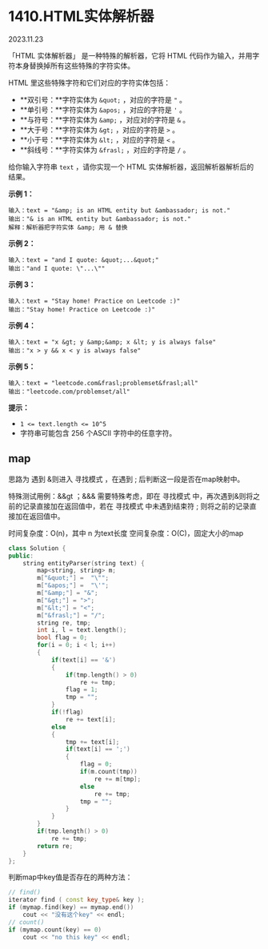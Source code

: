 # 1410.HTML实体解析器

2023.11.23

「HTML 实体解析器」 是一种特殊的解析器，它将 HTML 代码作为输入，并用字符本身替换掉所有这些特殊的字符实体。

HTML 里这些特殊字符和它们对应的字符实体包括：

- **双引号：**字符实体为 `&quot;` ，对应的字符是 `"` 。
- **单引号：**字符实体为 `&apos;` ，对应的字符是 `'` 。
- **与符号：**字符实体为 `&amp;` ，对应对的字符是 `&` 。
- **大于号：**字符实体为 `&gt;` ，对应的字符是 `>` 。
- **小于号：**字符实体为 `&lt;` ，对应的字符是 `<` 。
- **斜线号：**字符实体为 `&frasl;` ，对应的字符是 `/` 。

给你输入字符串 `text` ，请你实现一个 HTML 实体解析器，返回解析器解析后的结果。

**示例 1：**

```
输入：text = "&amp; is an HTML entity but &ambassador; is not."
输出："& is an HTML entity but &ambassador; is not."
解释：解析器把字符实体 &amp; 用 & 替换
```

**示例 2：**

```
输入：text = "and I quote: &quot;...&quot;"
输出："and I quote: \"...\""
```

**示例 3：**

```
输入：text = "Stay home! Practice on Leetcode :)"
输出："Stay home! Practice on Leetcode :)"
```

**示例 4：**

```
输入：text = "x &gt; y &amp;&amp; x &lt; y is always false"
输出："x > y && x < y is always false"
```

**示例 5：**

```
输入：text = "leetcode.com&frasl;problemset&frasl;all"
输出："leetcode.com/problemset/all"
```

**提示：**

- `1 <= text.length <= 10^5`
- 字符串可能包含 256 个ASCII 字符中的任意字符。



## map

思路为 遇到 &则进入 寻找模式 ，在遇到 ; 后判断这一段是否在map映射中。

特殊测试用例：&&gt  ；&&&   需要特殊考虑，即在 寻找模式 中，再次遇到&则将之前的记录直接加在返回值中，若在 寻找模式 中未遇到结束符 ; 则将之前的记录直接加在返回值中。

时间复杂度：O(n)，其中 n 为text长度
空间复杂度：O(C)，固定大小的map

```c++
class Solution {
public:
    string entityParser(string text) {
        map<string, string> m;
        m["&quot;"] =  "\"";
        m["&apos;"] =  "\'";
        m["&amp;"] = "&";
        m["&gt;"] = ">";
        m["&lt;"] = "<";
        m["&frasl;"] = "/";
        string re, tmp;
        int i, l = text.length();
        bool flag = 0;
        for(i = 0; i < l; i++)
        {
            if(text[i] == '&')
            {
                if(tmp.length() > 0)
                    re += tmp;
                flag = 1;
                tmp = "";
            }
            if(!flag)
                re += text[i];
            else
            {
                tmp += text[i];
                if(text[i] == ';')
                {
                    flag = 0;
                    if(m.count(tmp))
                        re += m[tmp];
                    else
                        re += tmp;
                    tmp = "";
                }
            }
        }
        if(tmp.length() > 0)
            re += tmp;
        return re;
    }
};
```



判断map中key值是否存在的两种方法：

```c++
// find()
iterator find ( const key_type& key );
if (mymap.find(key) == mymap.end())
    cout << "没有这个key" << endl;
// count()
if (mymap.count(key) == 0)
    cout << "no this key" << endl;
```









